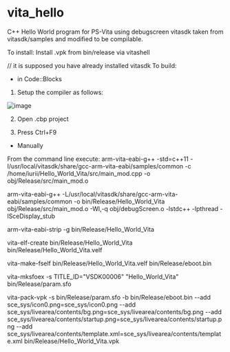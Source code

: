 # vita_hello
C++ Hello World program for PS-Vita using debugscreen vitasdk taken from vitasdk/samples and modified to be compilable. 

To install:
Install .vpk from bin/release via vitashell


// it is supposed you have already installed vitasdk
To build:

- in Code::Blocks

1. Setup the compiler as follows:

![image](https://user-images.githubusercontent.com/74510763/131345465-43eec63b-660d-4c26-ae5d-f80ab43c95f1.png)

2. Open .cbp project

3. Press Ctrl+F9

- Manually

From the command line execute:
arm-vita-eabi-g++ -std=c++11 -I/usr/local/vitasdk/share/gcc-arm-vita-eabi/samples/common -c /home/iurii/Hello_World_Vita/src/main_mod.cpp -o obj/Release/src/main_mod.o

arm-vita-eabi-g++ -L/usr/local/vitasdk/share/gcc-arm-vita-eabi/samples/common -o bin/Release/Hello_World_Vita obj/Release/src/main_mod.o  -Wl,-q  obj/debugScreen.o -lstdc++ -lpthread -lSceDisplay_stub

arm-vita-eabi-strip -g bin/Release/Hello_World_Vita

vita-elf-create bin/Release/Hello_World_Vita bin/Release/Hello_World_Vita.velf

vita-make-fself bin/Release/Hello_World_Vita.velf bin/Release/eboot.bin

vita-mksfoex -s TITLE_ID="VSDK00006" "Hello_World_Vita" bin/Release/param.sfo

vita-pack-vpk -s bin/Release/param.sfo -b bin/Release/eboot.bin --add sce_sys/icon0.png=sce_sys/icon0.png --add sce_sys/livearea/contents/bg.png=sce_sys/livearea/contents/bg.png --add sce_sys/livearea/contents/startup.png=sce_sys/livearea/contents/startup.png --add sce_sys/livearea/contents/template.xml=sce_sys/livearea/contents/template.xml bin/Release/Hello_World_Vita.vpk

